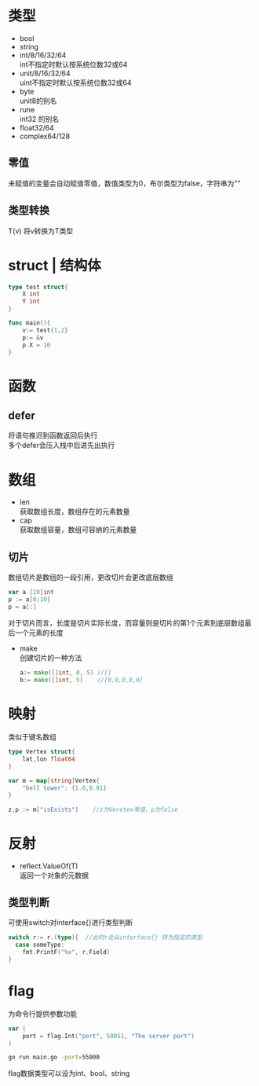 # 类型
* bool
* string
* int/8/16/32/64\
  int不指定时默认按系统位数32或64
* unit/8/16/32/64\
  uint不指定时默认按系统位数32或64
* byte\
  unit8的别名
* rune\
  int32 的别名
* float32/64
* complex64/128

## 零值
未赋值的变量会自动赋值零值，数值类型为0，布尔类型为false，字符串为""

## 类型转换
T(v) 将v转换为T类型



# struct | 结构体
```go
type test struct{
    X int
    Y int
}

func main(){
    v:= test{1,2}
    p:= &v
    p.X = 10
}
```



# 函数

## defer
将语句推迟到函数返回后执行\
多个defer会压入栈中后进先出执行



# 数组

* len\
  获取数组长度，数组存在的元素数量
* cap\
  获取数组容量，数组可容纳的元素数量

## 切片
数组切片是数组的一段引用，更改切片会更改底层数组

```go
var a [10]int
p := a[0:10]
p = a[:]
```

对于切片而言，长度是切片实际长度，而容量则是切片的第1个元素到底层数组最后一个元素的长度

* make\
  创建切片的一种方法
  ```go
  a:= make([]int, 0, 5) //[]
  b:= make([]int, 5)    //[0,0,0,0,0]
  ```



# 映射
类似于键名数组
```go
type Vertex struct{
    lat,lon float64
}

var m = map[string]Vertex{
    "bell tower": {1.0,0.01}
}

z,p := m["isExists"]    //z为Veretex零值，p为false
```



# 反射

* reflect.ValueOf(T)\
  返回一个对象的元数据


## 类型判断
可使用switch对interface{}进行类型判断
```go
switch r:= r.(type){  //此时r会从interface{} 转为指定的类型
  case someType:
    fmt.PrintF("%v", r.Field)
}
```



# flag
为命令行提供参数功能
```go
var (
	port = flag.Int("port", 50051, "The server port")
)
```
```sh
go run main.go -port=55000
```

flag数据类型可以设为int、bool、string